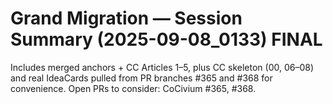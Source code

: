 <!-- status: stub; target: 150+ words -->
<!-- status: stub; target: 150+ words -->
<!-- status: stub; target: 150+ words -->
<!-- status: stub; target: 150+ words -->
<!-- status: stub; target: 150+ words -->
# Grand Migration — Session Summary (2025-09-08_0133) FINAL
Includes merged anchors + CC Articles 1–5, plus CC skeleton (00, 06–08) and real IdeaCards pulled from PR branches #365 and #368 for convenience.
Open PRs to consider: CoCivium #365, #368.





